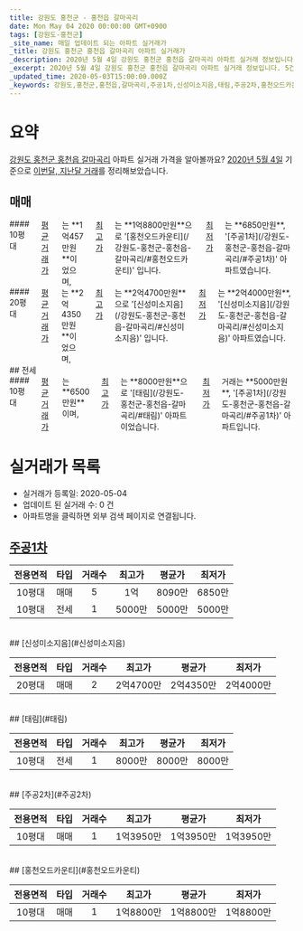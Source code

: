 ```yaml
---
title: 강원도 홍천군 - 홍천읍 갈마곡리
date: Mon May 04 2020 00:00:00 GMT+0900
tags: [강원도-홍천군]
_site_name: 매일 업데이트 되는 아파트 실거래가
_title: 강원도 홍천군 홍천읍 갈마곡리 아파트 실거래가
_description: 2020년 5월 4일 강원도 홍천군 홍천읍 갈마곡리 아파트 실거래 정보입니다. 5건 아파트 정보가 있습니다.
_excerpt: 2020년 5월 4일 강원도 홍천군 홍천읍 갈마곡리 아파트 실거래 정보입니다. 5건 아파트 정보가 있습니다.
_updated_time: 2020-05-03T15:00:00.000Z
_keywords: 강원도,홍천군,홍천읍,갈마곡리,주공1차,신성미소지음,태림,주공2차,홍천오드카운티
---
```





# 요약
<ins>강원도 홍천군 홍천읍 갈마곡리</ins> 아파트 실거래 가격을 알아볼까요? <ins>2020년 5월 4일</ins> 기준으로 <ins>이번달, 지난달 거래</ins>를 정리해보았습니다.

## 매매
<div class="container">
<div class="six columns" markdown="1">
#### 10평대
<ins>평균 거래가</ins>는 **1억457만원**이었으며, <ins>최고가</ins>는 **1억8800만원**으로 '[홍천오드카운티](/강원도-홍천군-홍천읍-갈마곡리/#홍천오드카운티)' 입니다. <ins>최저가</ins>는 **6850만원**, '[주공1차](/강원도-홍천군-홍천읍-갈마곡리/#주공1차)' 아파트였습니다.
</div>
<div class="six columns" markdown="1">
#### 20평대
<ins>평균 거래가</ins>는 **2억4350만원**이었으며, <ins>최고가</ins>는 **2억4700만원**으로 '[신성미소지음](/강원도-홍천군-홍천읍-갈마곡리/#신성미소지음)' 입니다. <ins>최저가</ins>는 **2억4000만원**, '[신성미소지음](/강원도-홍천군-홍천읍-갈마곡리/#신성미소지음)' 아파트였습니다.
</div>
</div>
## 전세
<div class="container">
<div class="twelve columns" markdown="1">
#### 10평대
<ins>평균 거래가</ins>는 **6500만원**이며, <ins>최고가</ins>는 **8000만원**으로 '[태림](/강원도-홍천군-홍천읍-갈마곡리/#태림)' 아파트이었습니다. <ins>최저가</ins> 거래는 **5000만원**, '[주공1차](/강원도-홍천군-홍천읍-갈마곡리/#주공1차)' 아파트입니다.
</div>
</div>



# 실거래가 목록
- 실거래가 등록일: 2020-05-04
- 업데이트 된 실거래 수: 0 건
- 아파트명을 클릭하면 외부 검색 페이지로 연결됩니다.

## [주공1차](#주공1차)

|전용면적|타입|거래수|최고가|평균가|최저가|
|:---:|:---:|:---:|:---:|:---:|:---:|
|10평대|<span class="deal-type-1">매매</span>|5|1억|8090만|6850만|
|10평대|<span class="deal-type-2">전세</span>|1|5000만|5000만|5000만|

<br/>
## [신성미소지음](#신성미소지음)

|전용면적|타입|거래수|최고가|평균가|최저가|
|:---:|:---:|:---:|:---:|:---:|:---:|
|20평대|<span class="deal-type-1">매매</span>|2|2억4700만|2억4350만|2억4000만|

<br/>
## [태림](#태림)

|전용면적|타입|거래수|최고가|평균가|최저가|
|:---:|:---:|:---:|:---:|:---:|:---:|
|10평대|<span class="deal-type-2">전세</span>|1|8000만|8000만|8000만|

<br/>
## [주공2차](#주공2차)

|전용면적|타입|거래수|최고가|평균가|최저가|
|:---:|:---:|:---:|:---:|:---:|:---:|
|10평대|<span class="deal-type-1">매매</span>|1|1억3950만|1억3950만|1억3950만|

<br/>
## [홍천오드카운티](#홍천오드카운티)

|전용면적|타입|거래수|최고가|평균가|최저가|
|:---:|:---:|:---:|:---:|:---:|:---:|
|10평대|<span class="deal-type-1">매매</span>|1|1억8800만|1억8800만|1억8800만|

<br/>




